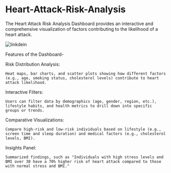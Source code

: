 # Heart-Attack-Risk-Analysis
The Heart Attack Risk Analysis Dashboard provides an interactive and comprehensive visualization of factors contributing to the likelihood of a heart attack.

![linkdein](https://github.com/user-attachments/assets/a56f7ce5-6620-4dba-85dc-574e4afdfc0d)

Features of the Dashboard- 

Risk Distribution Analysis:
          
    Heat maps, bar charts, and scatter plots showing how different factors (e.g., age, smoking status, cholesterol levels) contribute to heart attack likelihood.
Interactive Filters:
    
    Users can filter data by demographics (age, gender, region, etc.), lifestyle habits, and health metrics to drill down into specific groups or trends.
Comparative Visualizations:

    Compare high-risk and low-risk individuals based on lifestyle (e.g., screen time and sleep duration) and medical factors (e.g., cholesterol levels, BMI).
Insights Panel:

    Summarized findings, such as "Individuals with high stress levels and BMI over 30 have a 70% higher risk of heart attack compared to those with normal stress and BMI."

